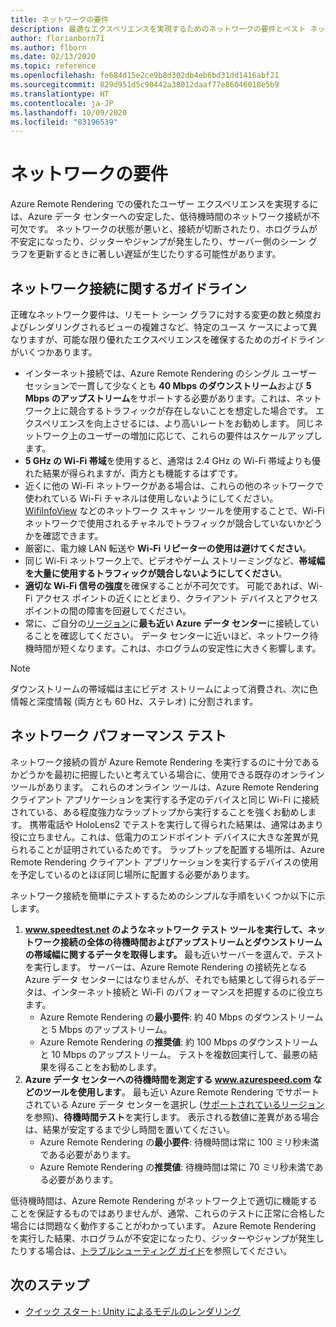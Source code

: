 ```yaml
---
title: ネットワークの要件
description: 最適なエクスペリエンスを実現するためのネットワークの要件とベスト ネットワーク プラクティス
author: florianborn71
ms.author: flborn
ms.date: 02/13/2020
ms.topic: reference
ms.openlocfilehash: fe684d15e2ce9b8d302db4eb6bd31dd1416abf21
ms.sourcegitcommit: 829d951d5c90442a38012daaf77e86046018e5b9
ms.translationtype: HT
ms.contentlocale: ja-JP
ms.lasthandoff: 10/09/2020
ms.locfileid: "83196539"
---
```

# <a name="network-requirements"></a>ネットワークの要件

Azure Remote Rendering での優れたユーザー エクスペリエンスを実現するには、Azure データ センターへの安定した、低待機時間のネットワーク接続が不可欠です。 ネットワークの状態が悪いと、接続が切断されたり、ホログラムが不安定になったり、ジッターやジャンプが発生したり、サーバー側のシーン グラフを更新するときに著しい遅延が生じたりする可能性があります。

## <a name="guidelines-for-network-connectivity"></a>ネットワーク接続に関するガイドライン

正確なネットワーク要件は、リモート シーン グラフに対する変更の数と頻度およびレンダリングされるビューの複雑さなど、特定のユース ケースによって異なりますが、可能な限り優れたエクスペリエンスを確保するためのガイドラインがいくつかあります。

* インターネット接続では、Azure Remote Rendering のシングル ユーザー セッションで一貫して少なくとも **40 Mbps のダウンストリーム**および **5 Mbps のアップストリーム**をサポートする必要があります。これは、ネットワーク上に競合するトラフィックが存在しないことを想定した場合です。 エクスペリエンスを向上させるには、より高いレートをお勧めします。 同じネットワーク上のユーザーの増加に応じて、これらの要件はスケールアップします。
* **5 GHz の Wi-Fi 帯域**を使用すると、通常は 2.4 GHz の Wi-Fi 帯域よりも優れた結果が得られますが、両方とも機能するはずです。
* 近くに他の Wi-Fi ネットワークがある場合は、これらの他のネットワークで使われている Wi-Fi チャネルは使用しないようにしてください。 [WifiInfoView](https://www.nirsoft.net/utils/wifi_information_view.html) などのネットワーク スキャン ツールを使用することで、Wi-Fi ネットワークで使用されるチャネルでトラフィックが競合していないかどうかを確認できます。
* 厳密に、電力線 LAN 転送や **Wi-Fi リピーターの使用は避けてください**。
* 同じ Wi-Fi ネットワーク上で、ビデオやゲーム ストリーミングなど、**帯域幅を大量に使用するトラフィックが競合しないようにしてください**。
* **適切な Wi-Fi 信号の強度**を確保することが不可欠です。 可能であれば、Wi-Fi アクセス ポイントの近くにとどまり、クライアント デバイスとアクセス ポイントの間の障害を回避してください。
* 常に、ご自分の[リージョン](regions.md)に**最も近い Azure データ センター**に接続していることを確認してください。 データ センターに近いほど、ネットワーク待機時間が短くなります。これは、ホログラムの安定性に大きく影響します。

> [!NOTE]
> ダウンストリームの帯域幅は主にビデオ ストリームによって消費され、次に色情報と深度情報 (両方とも 60 Hz、ステレオ) に分割されます。

## <a name="network-performance-tests"></a>ネットワーク パフォーマンス テスト

ネットワーク接続の質が Azure Remote Rendering を実行するのに十分であるかどうかを最初に把握したいと考えている場合に、使用できる既存のオンライン ツールがあります。 これらのオンライン ツールは、Azure Remote Rendering クライアント アプリケーションを実行する予定のデバイスと同じ Wi-Fi に接続されている、ある程度強力なラップトップから実行することを強くお勧めします。 携帯電話や HoloLens2 でテストを実行して得られた結果は、通常はあまり役に立ちません。これは、低電力のエンドポイント デバイスに大きな差異が見られることが証明されているためです。 ラップトップを配置する場所は、Azure Remote Rendering クライアント アプリケーションを実行するデバイスの使用を予定しているのとほぼ同じ場所に配置する必要があります。

ネットワーク接続を簡単にテストするためのシンプルな手順をいくつか以下に示します。

1. **www.speedtest.net のようなネットワーク テスト ツールを実行して、ネットワーク接続の全体の待機時間およびアップストリームとダウンストリームの帯域幅に関するデータを取得します。**
最も近いサーバーを選んで、テストを実行します。 サーバーは、Azure Remote Rendering の接続先となる Azure データ センターにはなりませんが、それでも結果として得られるデータは、インターネット接続と Wi-Fi のパフォーマンスを把握するのに役立ちます。
   * Azure Remote Rendering の**最小要件**: 約 40 Mbps のダウンストリームと 5 Mbps のアップストリーム。
   * Azure Remote Rendering の**推奨値**: 約 100 Mbps のダウンストリームと 10 Mbps のアップストリーム。
テストを複数回実行して、最悪の結果を得ることをお勧めします。
1. **Azure データ センターへの待機時間を測定する www.azurespeed.com などのツールを使用します**。 最も近い Azure Remote Rendering でサポートされている Azure データ センターを選択し ([サポートされているリージョン](regions.md)を参照)、**待機時間テスト**を実行します。 表示される数値に差異がある場合は、結果が安定するまで少し時間を置いてください。
   * Azure Remote Rendering の**最小要件**: 待機時間は常に 100 ミリ秒未満である必要があります。
   * Azure Remote Rendering の**推奨値**: 待機時間は常に 70 ミリ秒未満である必要があります。

低待機時間は、Azure Remote Rendering がネットワーク上で適切に機能することを保証するものではありませんが、通常、これらのテストに正常に合格した場合には問題なく動作することがわかっています。
Azure Remote Rendering を実行した結果、ホログラムが不安定になったり、ジッターやジャンプが発生したりする場合は、[トラブルシューティング ガイド](../resources/troubleshoot.md)を参照してください。

## <a name="next-steps"></a>次のステップ

* [クイック スタート: Unity によるモデルのレンダリング](../quickstarts/render-model.md)
